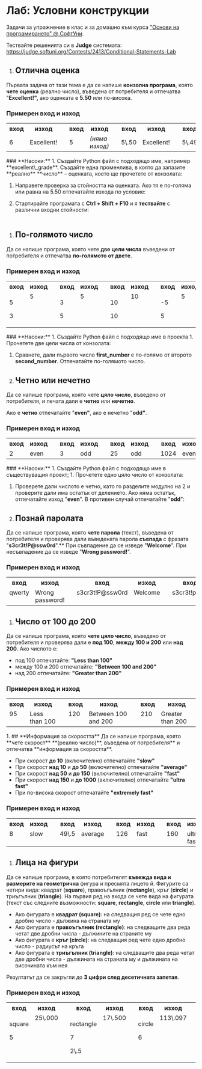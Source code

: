 ﻿
# **Лаб: Условни конструкции**
Задачи за упражнение в клас и за домашно към курса ["Основи на програмирането" @ СофтУни](https://softuni.bg/courses/programming-basics).

Тествайте решенията си в **Judge** системата: <https://judge.softuni.org/Contests/2413/Conditional-Statements-Lab>
1. ## **Отлична оценка**
Първата задача от тази тема е да се напише **конзолна програма**, която **чете оценка** (реално число), въведена от потребителя и отпечатва "**Excellent!",** ако оценката е **5.50** или по-висока.
### **Примерен вход и изход**

<table><tr><th colspan="1"><b>вход</b></th><th colspan="1"><b>изход</b></th><th colspan="1" rowspan="2" valign="top"></th><th colspan="1"><b>вход</b></th><th colspan="1"><b>изход</b></th><th colspan="1" rowspan="2" valign="top"></th><th colspan="1"><b>вход</b></th><th colspan="1"><b>изход</b></th><th colspan="1" rowspan="2" valign="top"></th><th colspan="1"><b>вход</b></th><th colspan="1"><b>изход</b></th></tr>
<tr><td colspan="1">6</td><td colspan="1">Excellent!</td><td colspan="1">5</td><td colspan="1"><i>(няма изход)</i></td><td colspan="1">5\.50</td><td colspan="1">Excellent!</td><td colspan="1">5\.49</td><td colspan="1"><i>(няма изход)</i></td></tr>
</table>
### **Насоки:**
1. Създайте Python файл с подходящо име, например **excellent\_grade**. Създайте една променлива, в която да запазите **реално** **число** – оценката, което ще прочетете от конзолата:

 

1. Направете проверка за стойността на оценката. Ако тя е по-голяма или равна на 5.50 отпечатайте изхода по условие:

1. Стартирайте програмата с **Ctrl + Shift + F10** и я **тествайте** с различни входни стойности:

|||
| :- | :- |
1. ## **По-голямото число**
Да се напише програма, която чете **две цели числа** въведени от потребителя и отпечатва **по-голямото от двете**. 
### **Примерен вход и изход**

<table><tr><th colspan="1"><b>вход</b></th><th colspan="1"><b>изход</b></th><th colspan="1" rowspan="2" valign="top"></th><th colspan="1"><b>вход</b></th><th colspan="1"><b>изход</b></th><th colspan="1" rowspan="2" valign="top"></th><th colspan="1"><b>вход</b></th><th colspan="1"><b>изход</b></th><th colspan="1" rowspan="2" valign="top"></th><th colspan="1"><b>вход</b></th><th colspan="1"><b>изход</b></th></tr>
<tr><td colspan="1" valign="top"><p>5</p><p>3</p></td><td colspan="1" valign="top">5</td><td colspan="1" valign="top"><p>3</p><p>5</p></td><td colspan="1" valign="top">5</td><td colspan="1" valign="top"><p>10</p><p>10</p></td><td colspan="1" valign="top">10</td><td colspan="1" valign="top"><p>-5</p><p>5</p></td><td colspan="1" valign="top">5</td></tr>
</table>
### **Насоки:**
1. Създайте Python файл с подходящо име в проекта
1. Прочетете две цели числа от конзолата:

1. Сравнете, дали първото число **first\_number** e по-голямо от второто **second\_number**. Отпечатайте по-голямото число.

1. ## **Четно или нечетно**
Да се напише програма, която чете **цяло число**, въведено от потребителя, и печата дали е **четно** или **нечетно**. 

Ако е **четно** отпечатайте "**even"**, ако е нечетно "**odd"**.
### **Примерен вход и изход**

<table><tr><th colspan="1"><b>вход</b></th><th colspan="1"><b>изход</b></th><th colspan="1" rowspan="2" valign="top"></th><th colspan="1"><b>вход</b></th><th colspan="1"><b>изход</b></th><th colspan="1" rowspan="2" valign="top"></th><th colspan="1"><b>вход</b></th><th colspan="1"><b>изход</b></th><th colspan="1" rowspan="2" valign="top"></th><th colspan="1"><b>вход</b></th><th colspan="1"><b>изход</b></th></tr>
<tr><td colspan="1">2</td><td colspan="1">even</td><td colspan="1">3</td><td colspan="1">odd</td><td colspan="1">25</td><td colspan="1">odd</td><td colspan="1">1024</td><td colspan="1">even</td></tr>
</table>
### **Насоки:**
1. Създайте Python файл с подходящо име в съществуващия проект;
1. Прочетете едно цяло число от конзолата:

1. Проверете дали числото е четно, като го разделите модулно на 2 и проверите дали има остатък от делението. Ако няма остатък, отпечатайте изход "**even**". В противен случай отпечатайте "**odd**":

1. ## **Познай паролата**
Да се напише програма, която **чете парола** (текст), въведена от потребителя и проверява дали въведената парола **съвпада** с фразата "**s3cr3t!P@ssw0rd**".** При съвпадение да се изведе "**Welcome**". При несъвпадение да се изведе "**Wrong password!**". 
### **Примерен вход и изход**

<table><tr><th colspan="1"><b>вход</b></th><th colspan="1"><b>изход</b></th><th colspan="1" rowspan="2" valign="top"></th><th colspan="1"><b>вход</b></th><th colspan="1"><b>изход</b></th><th colspan="1" rowspan="2" valign="top"></th><th colspan="1"><b>вход</b></th><th colspan="1"><b>изход</b></th></tr>
<tr><td colspan="1" valign="top">qwerty</td><td colspan="1" valign="top">Wrong password!</td><td colspan="1" valign="top">s3cr3t!P@ssw0rd</td><td colspan="1" valign="top">Welcome</td><td colspan="1" valign="top">s3cr3t!p@ss</td><td colspan="1" valign="top">Wrong password!</td></tr>
</table>

1. ## **Число от 100 до 200**
Да се напише програма, която **чете цяло число**, въведено от потребителя и проверява дали е **под 100**, **между 100 и 200** или **над 200**. Ако числото е:

- под 100 отпечатайте: **"Less than 100"**
- между 100 и 200 отпечатайте: **"Between 100 and 200"**
- над 200 отпечатайте: **"Greater than 200"**

### **Примерен вход и изход**

<table><tr><th colspan="1"><b>вход</b></th><th colspan="1"><b>изход</b></th><th colspan="1" rowspan="2" valign="top"></th><th colspan="1"><b>вход</b></th><th colspan="1"><b>изход</b></th><th colspan="1" rowspan="2" valign="top"></th><th colspan="1"><b>вход</b></th><th colspan="1"><b>изход</b></th></tr>
<tr><td colspan="1" valign="top">95</td><td colspan="1" valign="top">Less than 100</td><td colspan="1" valign="top">120</td><td colspan="1" valign="top">Between 100 and 200</td><td colspan="1" valign="top">210</td><td colspan="1" valign="top">Greater than 200</td></tr>
</table>
1. ## **Информация за скоростта**
Да се напише програма, която **чете скорост** **(реално число)**, въведена от потребителя** и отпечатва **информация за скоростта**. 

- При скорост **до 10** (включително) отпечатайте **"slow"**
- При скорост **над 10** и **до 50** (включително) отпечатайте **"average"** 
- При скорост **над 50** и **до 150** (включително) отпечатайте **"fast"**
- При скорост **над 150** и **до 1000** (включително) отпечатайте **"ultra fast"** 
- При по-висока скорост отпечатайте **"extremely fast"**
### **Примерен вход и изход**

<table><tr><th colspan="1"><b>вход</b></th><th colspan="1"><b>изход</b></th><th colspan="1" rowspan="2" valign="top"></th><th colspan="1"><b>вход</b></th><th colspan="1"><b>изход</b></th><th colspan="1" rowspan="2" valign="top"></th><th colspan="1"><b>вход</b></th><th colspan="1"><b>изход</b></th><th colspan="1" rowspan="2" valign="top"></th><th colspan="1"><b>вход</b></th><th colspan="1"><b>изход</b></th><th colspan="1" rowspan="2" valign="top"></th><th colspan="1"><b>вход</b></th><th colspan="1"><b>изход</b></th></tr>
<tr><td colspan="1" valign="top">8</td><td colspan="1" valign="top">slow</td><td colspan="1" valign="top">49\.5</td><td colspan="1" valign="top">average</td><td colspan="1" valign="top">126</td><td colspan="1" valign="top">fast</td><td colspan="1" valign="top">160</td><td colspan="1" valign="top">ultra fast</td><td colspan="1" valign="top">3500</td><td colspan="1" valign="top">extremely fast</td></tr>
</table>

1. ## **Лица на фигури**
Да се напише програма, в която потребителят **въвежда вида и размерите на геометрична** фигура и пресмята лицето й. Фигурите са четири вида: квадрат (**square**), правоъгълник (**rectangle**), кръг (**circle**) и триъгълник (**triangle**). На първия ред на входа се чете вида на фигурата (текст със следните възможности: **square**, **rectangle**, **circle** или **triangle**). 

- Ако фигурата е **квадрат (square)**: на следващия ред се чете едно дробно число - дължина на страната му
- Ако фигурата е **правоъгълник (rectangle)**: на следващите два реда четат две дробни числа - дължините на страните му
- Ако фигурата е **кръг (circle)**: на следващия ред чете едно дробно число - радиусът на кръга
- Ако фигурата е **триъгълник (triangle)**: на следващите два реда четат две дробни числа - дължината на страната му и дължината на височината към нея

Резултатът да се закръгли до **3 цифри след десетичната запетая**. 
### **Примерен вход и изход**

<table><tr><th colspan="1"><b>вход</b></th><th colspan="1"><b>изход</b></th><th colspan="1" rowspan="2" valign="top"></th><th colspan="1"><b>вход</b></th><th colspan="1"><b>изход</b></th><th colspan="1" rowspan="2" valign="top"></th><th colspan="1"><b>вход</b></th><th colspan="1"><b>изход</b></th><th colspan="1" rowspan="2" valign="top"></th><th colspan="1"><b>вход</b></th><th colspan="1"><b>изход</b></th></tr>
<tr><td colspan="1" valign="top"><p>square</p><p>5</p></td><td colspan="1" valign="top">25\.000</td><td colspan="1" valign="top"><p>rectangle</p><p>7</p><p>2\.5</p></td><td colspan="1" valign="top">17\.500</td><td colspan="1" valign="top"><p>circle</p><p>6</p></td><td colspan="1" valign="top">113\.097</td><td colspan="1" valign="top"><p>triangle</p><p>4\.5</p><p>20</p></td><td colspan="1" valign="top">45\.000</td></tr>
</table>



